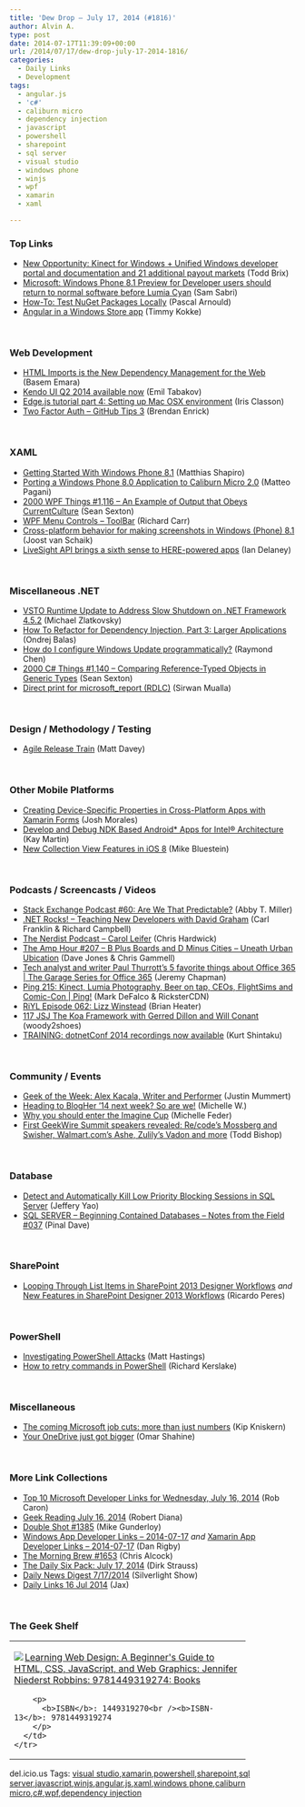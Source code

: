 ```yaml
---
title: 'Dew Drop – July 17, 2014 (#1816)'
author: Alvin A.
type: post
date: 2014-07-17T11:39:09+00:00
url: /2014/07/17/dew-drop-july-17-2014-1816/
categories:
  - Daily Links
  - Development
tags:
  - angular.js
  - 'c#'
  - caliburn micro
  - dependency injection
  - javascript
  - powershell
  - sharepoint
  - sql server
  - visual studio
  - windows phone
  - winjs
  - wpf
  - xamarin
  - xaml

---
```

### <a name="top"></a>Top Links

  * <a href="http://blogs.windows.com/windows/b/buildingapps/archive/2014/07/16/new-opportunity-kinect-for-windows-unified-windows-developer-portal-and-documentation-and-21-additional-payout-markets.aspx" target="_blank">New Opportunity: Kinect for Windows + Unified Windows developer portal and documentation and 21 additional payout markets</a> (Todd Brix)
  * <a href="http://feedproxy.google.com/~r/wmexperts/~3/QOOgB19V5-4/story01.htm" target="_blank">Microsoft: Windows Phone 8.1 Preview for Developer users should return to normal software before Lumia Cyan</a> (Sam Sabri)
  * <a href="http://blogs.endjin.com/2014/07/how-to-test-nuget-packages-locally/" target="_blank">How-To: Test NuGet Packages Locally</a> (Pascal Arnould)
  * <a href="http://www.timmykokke.com/2014/07/angular-in-a-windows-store-app/" target="_blank">Angular in a Windows Store app</a> (Timmy Kokke)

&nbsp;

### <a name="web"></a>Web Development

  * <a href="http://blog.falafel.com/Blogs/BasemEmara/basem-emara/2014/07/16/html-imports-is-the-new-dependency-management-for-the-web" target="_blank">HTML Imports is the New Dependency Management for the Web</a> (Basem Emara)
  * <a href="http://feedproxy.google.com/~r/Telerik/~3/pJ2q07ZPg5Y/kendo-ui-q2-2014-available-now" target="_blank">Kendo UI Q2 2014 available now</a> (Emil Tabakov)
  * <a href="http://irisclasson.com/2014/07/16/edge-js-tutorial-part-4-setting-up-mac-osx-environment/" target="_blank">Edge.js tutorial part 4: Setting up Mac OSX environment</a> (Iris Classon)
  * <a href="http://feedproxy.google.com/~r/BrendanEnrick/~3/Lua7FzkvyU0/post.aspx" target="_blank">Two Factor Auth &#8211; GitHub Tips 3</a> (Brendan Enrick)

&nbsp;

### <a name="silverlight"></a>XAML

  * <a href="http://matthiasshapiro.com/2014/07/16/getting-started-with-windows-phone-8-1/" target="_blank">Getting Started With Windows Phone 8.1</a> (Matthias Shapiro)
  * <a href="http://feeds.dzone.com/~r/zones/dotnet/~3/A5oHWSLKrFk/porting-windows-phone-80" target="_blank">Porting a Windows Phone 8.0 Application to Caliburn Micro 2.0</a> (Matteo Pagani)
  * <a href="http://wpf.2000things.com/2014/07/17/1116-an-example-of-output-that-obeys-currentculture/" target="_blank">2000 WPF Things #1,116 – An Example of Output that Obeys CurrentCulture</a> (Sean Sexton)
  * <a href="http://feedproxy.google.com/~r/BlackwaspLatestAdditions/~3/1o93Q8i_a5g/RSSLanding.aspx" target="_blank">WPF Menu Controls &#8211; ToolBar</a> (Richard Carr)
  * <a href="http://feedproxy.google.com/~r/blogspot/dotnetbyexample/~3/HsVR6QtQkO4/cross-platform-behavior-for-making.html" target="_blank">Cross-platform behavior for making screenshots in Windows (Phone) 8.1</a> (Joost van Schaik)
  * <a href="http://360.here.com/2014/07/16/livesight-api-brings-sixth-sense-powered-apps/" target="_blank">LiveSight API brings a sixth sense to HERE-powered apps</a> (Ian Delaney)

&nbsp;

### <a name="dotnet"></a>Miscellaneous .NET

  * <a href="http://blogs.msdn.com/b/vsto/archive/2014/07/16/vsto-runtime-update-to-address-slow-shutdown-on-net-framework-4-5-2.aspx" target="_blank">VSTO Runtime Update to Address Slow Shutdown on .NET Framework 4.5.2</a> (Michael Zlatkovsky)
  * <a href="http://visualstudiomagazine.com/articles/2014/07/01/larger-applications.aspx" target="_blank">How To Refactor for Dependency Injection, Part 3: Larger Applications</a> (Ondrej Balas)
  * <a href="http://blogs.msdn.com/b/oldnewthing/archive/2014/07/16/10542685.aspx" target="_blank">How do I configure Windows Update programmatically?</a> (Raymond Chen)
  * <a href="http://csharp.2000things.com/2014/07/17/1140-comparing-reference-typed-objects-in-generic-types/" target="_blank">2000 C# Things #1,140 – Comparing Reference-Typed Objects in Generic Types</a> (Sean Sexton)
  * <a href="http://www.codeproject.com/Tips/796051/Direct-print-for-microsoft-report-RDLC" target="_blank">Direct print for microsoft_report (RDLC)</a> (Sirwan Mualla)

&nbsp;

### <a name="design"></a>Design / Methodology / Testing

  * <a href="http://mdavey.wordpress.com/2014/07/16/agile-release-train/" target="_blank">Agile Release Train</a> (Matt Davey)

&nbsp;

### <a name="mobile"></a>Other Mobile Platforms

  * <a href="http://blog.falafel.com/Blogs/joshmorales/josh-morales/2014/07/16/creating-device-specific-properties-in-cross-platform-apps-with-xamarin-forms" target="_blank">Creating Device-Specific Properties in Cross-Platform Apps with Xamarin Forms</a> (Josh Morales)
  * <a href="https://software.intel.com/en-us/videos/develop-and-debug-ndk-based-android-apps-for-intel-architecture" target="_blank">Develop and Debug NDK Based Android* Apps for Intel® Architecture</a> (Kay Martin)
  * <a href="http://blog.xamarin.com/new-collection-view-features-in-ios-8/" target="_blank">New Collection View Features in iOS 8</a> (Mike Bluestein)

&nbsp;

### <a name="podcasts"></a>Podcasts / Screencasts / Videos

  * <a href="http://blog.stackoverflow.com/2014/07/podcast-60-are-we-that-predictable/" target="_blank">Stack Exchange Podcast #60: Are We That Predictable?</a> (Abby T. Miller)
  * <a href="http://www.dotnetrocks.com/default.aspx?ShowNum=1010" target="_blank">.NET Rocks! &#8211; Teaching New Developers with David Graham</a> (Carl Franklin & Richard Campbell)
  * <a href="http://nerdist.libsyn.com/carol-leifer" target="_blank">The Nerdist Podcast &#8211; Carol Leifer</a> (Chris Hardwick)
  * <a href="http://feedproxy.google.com/~r/TheAmpHour/~3/5h7rqruwMB0/" target="_blank">The Amp Hour #207 – B Plus Boards and D Minus Cities – Uneath Urban Ubication</a> (Dave Jones & Chris Gammell)
  * <a href="http://channel9.msdn.com/Shows/The-Garage-Series-for-Office-365/paulthurrottsfavorites" target="_blank">Tech analyst and writer Paul Thurrott&#8217;s 5 favorite things about Office 365 | The Garage Series for Office 365</a> (Jeremy Chapman)
  * <a href="http://channel9.msdn.com/Shows/PingShow/Ping-215-Kinect-Lumia-Photography-Beer-on-tap-CEOs-FlightSims-and-Comic-Con" target="_blank">Ping 215: Kinect, Lumia Photography, Beer on tap, CEOs, FlightSims and Comic-Con | Ping!</a> (Mark DeFalco & RicksterCDN)
  * <a href="http://riyl.podbean.com/e/episode-062-lizz-winstead/" target="_blank">RiYL Episode 062: Lizz Winstead</a> (Brian Heater)
  * <a href="http://javascriptjabber.com/117-jsj-the-koa-framework-with-gerred-dillon-and-will-conant/" target="_blank">117 JSJ The Koa Framework with Gerred Dillon and Will Conant</a> (woody2shoes)
  * <a href="http://kurtsh.com/2014/07/16/training-dotnetconf-2014-recordings-now-available/" target="_blank">TRAINING: dotnetConf 2014 recordings now available</a> (Kurt Shintaku)

&nbsp;

### <a name="events"></a>Community / Events

  * <a href="http://www.geekadelphia.com/2014/07/16/geek-of-the-week-alex-kacala-writer-and-performer/" target="_blank">Geek of the Week: Alex Kacala, Writer and Performer</a> (Justin Mummert)
  * <a href="http://en.blog.wordpress.com/2014/07/16/blogher-2014-announcement/" target="_blank">Heading to BlogHer ’14 next week? So are we!</a> (Michelle W.)
  * <a href="http://feeds.microsoftjobsblog.com/~r/MicrosoftJobsBlog/~3/llj1mzogBN8/" target="_blank">Why you should enter the Imagine Cup</a> (Michelle Feder)
  * <a href="http://feedproxy.google.com/~r/geekwire/~3/hWHfWeyWpEo/" target="_blank">First GeekWire Summit speakers revealed: Re/code’s Mossberg and Swisher, Walmart.com’s Ashe, Zulily’s Vadon and more</a> (Todd Bishop)

&nbsp;

### <a name="sql"></a>Database

  * <a href="http://www.mssqltips.com/tip.asp?tip=3285" target="_blank">Detect and Automatically Kill Low Priority Blocking Sessions in SQL Server</a> (Jeffery Yao)
  * <a href="http://blog.sqlauthority.com/2014/07/17/sql-server-beginning-contained-databases-notes-from-the-field-037/" target="_blank">SQL SERVER – Beginning Contained Databases – Notes from the Field #037</a> (Pinal Dave)

&nbsp;

### <a name="sp"></a>SharePoint

  * <a href="http://weblogs.asp.net:80/ricardoperes/looping-through-list-items-in-sharepoint-2013" target="_blank">Looping Through List Items in SharePoint 2013 Designer Workflows</a> _and_ <a href="http://weblogs.asp.net:80/ricardoperes/new-features-in-sharepoint-designer-2013-workflows" target="_blank">New Features in SharePoint Designer 2013 Workflows</a> (Ricardo Peres)

&nbsp;

### <a name="ps"></a>PowerShell

  * <a href="http://www.powershellmagazine.com/2014/07/16/investigating-powershell-attacks/" target="_blank">Investigating PowerShell Attacks</a> (Matt Hastings)
  * <a href="http://blogs.endjin.com/2014/07/how-to-retry-commands-in-powershell/" target="_blank">How to retry commands in PowerShell</a> (Richard Kerslake)

&nbsp;

### <a name="misc"></a>Miscellaneous

  * <a href="http://feedproxy.google.com/~r/liveside/~3/yl4ckd1jVEs/" target="_blank">The coming Microsoft job cuts: more than just numbers</a> (Kip Kniskern)
  * <a href="https://blog.onedrive.com/your-onedrive-just-got-bigger/" target="_blank">Your OneDrive just got bigger</a> (Omar Shahine)

&nbsp;

### <a name="links"></a>More Link Collections

  * <a href="http://blogs.msdn.com/b/robcaron/archive/2014/07/16/top-10-microsoft-developer-links-for-wednesday-july-16-2014.aspx" target="_blank">Top 10 Microsoft Developer Links for Wednesday, July 16, 2014</a> (Rob Caron)
  * <a href="http://feeds.regulargeek.com/~r/RegularGeek/~3/yoQQPHRK824/" target="_blank">Geek Reading July 16, 2014</a> (Robert Diana)
  * <a href="http://afreshcup.com/home/2014/7/16/double-shot-1385.html" target="_blank">Double Shot #1385</a> (Mike Gunderloy)
  * <a href="http://windowsappdev.com/2014/07/windows-app-developer-links-2014-07-17/" target="_blank">Windows App Developer Links &#8211; 2014-07-17</a> _and_ <a href="http://xamarinappdev.com/2014/07/xamarin-app-developer-links-2014-07-17/" target="_blank">Xamarin App Developer Links &#8211; 2014-07-17</a> (Dan Rigby)
  * <a href="http://feedproxy.google.com/~r/ReflectivePerspective/~3/BKofPK7sQZw/" target="_blank">The Morning Brew #1653</a> (Chris Alcock)
  * <a href="http://feeds.feedblitz.com/~/69341932/0/dirkstrauss~The-Daily-Six-Pack-July" target="_blank">The Daily Six Pack: July 17, 2014</a> (Dirk Strauss)
  * <a href="http://feedproxy.google.com/~r/silverlightshow/~3/1y-mCE7NlCM/Daily-News-Digest-7-17-2014.aspx" target="_blank">Daily News Digest 7/17/2014</a> (Silverlight Show)
  * <a href="http://feedproxy.google.com/~r/parsimonyjax/~3/IkU36IoyJ2I/daily-links-16-jul-2014.html" target="_blank">Daily Links 16 Jul 2014</a> (Jax)

&nbsp;

### <a name="shelf"></a>The Geek Shelf

<div id="scid:7dc1bd33-94bd-46fd-a20b-0131235bcd47:5dc41ec4-c8fe-461c-b5cf-fe55fb4c913b" class="wlWriterEditableSmartContent" style="float: none; padding-bottom: 0px; padding-top: 0px; padding-left: 0px; margin: 0px; display: inline; padding-right: 0px">
  <table cellspacing="0" cellpadding="2" width="400" border="0" unselectable="on">
    <tr>
      <td valign="top" width="400">
        <p>
          <a title="Learning Web Design: A Beginner&#39;s Guide to HTML, CSS, JavaScript, and Web Graphics: Jennifer Niederst Robbins: 9781449319274: Books" href="http://www.amazon.com/exec/obidos/ASIN/1449319270/alvinashcraft-20"><img data-recalc-dims="1" decoding="async" src="https://i0.wp.com/images.amazon.com/images/P/1449319270.01.MZZZZZZZ.jpg?w=660" border="0" align="left" style="float:left" />Learning Web Design: A Beginner's Guide to HTML, CSS, JavaScript, and Web Graphics: Jennifer Niederst Robbins: 9781449319274: Books</a>
        </p>
        
        <p>
          <b>ISBN</b>: 1449319270<br /><b>ISBN-13</b>: 9781449319274
        </p>
      </td>
    </tr>
  </table>
</div>

<div id="scid:0767317B-992E-4b12-91E0-4F059A8CECA8:743d322c-1f5d-4d56-a185-41221cc11d01" class="wlWriterEditableSmartContent" style="float: none; padding-bottom: 0px; padding-top: 0px; padding-left: 0px; margin: 0px; display: inline; padding-right: 0px">
  del.icio.us Tags: <a href="http://del.icio.us/popular/visual+studio" rel="tag">visual studio</a>,<a href="http://del.icio.us/popular/xamarin" rel="tag">xamarin</a>,<a href="http://del.icio.us/popular/powershell" rel="tag">powershell</a>,<a href="http://del.icio.us/popular/sharepoint" rel="tag">sharepoint</a>,<a href="http://del.icio.us/popular/sql+server" rel="tag">sql server</a>,<a href="http://del.icio.us/popular/javascript" rel="tag">javascript</a>,<a href="http://del.icio.us/popular/winjs" rel="tag">winjs</a>,<a href="http://del.icio.us/popular/angular.js" rel="tag">angular.js</a>,<a href="http://del.icio.us/popular/xaml" rel="tag">xaml</a>,<a href="http://del.icio.us/popular/windows+phone" rel="tag">windows phone</a>,<a href="http://del.icio.us/popular/caliburn+micro" rel="tag">caliburn micro</a>,<a href="http://del.icio.us/popular/c%23" rel="tag">c#</a>,<a href="http://del.icio.us/popular/wpf" rel="tag">wpf</a>,<a href="http://del.icio.us/popular/dependency+injection" rel="tag">dependency injection</a>
</div>